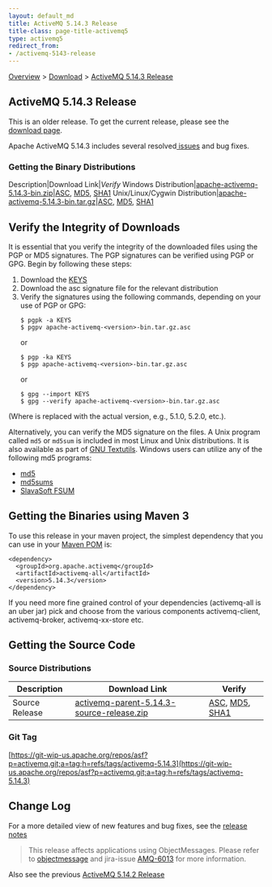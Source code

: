 ```yaml
---
layout: default_md
title: ActiveMQ 5.14.3 Release 
title-class: page-title-activemq5
type: activemq5
redirect_from:
- /activemq-5143-release
---
```


[Overview](overview) > [Download](download) > [ActiveMQ 5.14.3 Release](activemq-5143-release)

ActiveMQ 5.14.3 Release
-----------------------

<div class="alert alert-warning">
  This is an older release. To get the current release, please see the <a href="{{site.baseurl}}/components/classic/download" class="alert-link">download page</a>.
</div>

Apache ActiveMQ 5.14.3 includes several resolved[ issues](https://issues.apache.org/jira/secure/ReleaseNote.jspa?projectId=12311210&version=12338822) and bug fixes.

### Getting the Binary Distributions

Description|Download Link|_Verify_
Windows Distribution|[apache-activemq-5.14.3-bin.zip](https://archive.apache.org/dist/activemq/5.14.3/apache-activemq-5.14.3-bin.zip)|[ASC](https://archive.apache.org/dist/activemq/5.14.3/apache-activemq-5.14.3-bin.zip.asc), [MD5](https://archive.apache.org/dist/activemq/5.14.3/apache-activemq-5.14.3-bin.zip.md5), [SHA1](https://archive.apache.org/dist/activemq/5.14.3/apache-activemq-5.14.3-bin.zip.sha1)
Unix/Linux/Cygwin Distribution|[apache-activemq-5.14.3-bin.tar.gz](https://archive.apache.org/dist/activemq/5.14.3/apache-activemq-5.14.3-bin.tar.gz)|[ASC](https://archive.apache.org/dist/activemq/5.14.3/apache-activemq-5.14.3-bin.tar.gz.asc), [MD5](https://archive.apache.org/dist/activemq/5.14.3/apache-activemq-5.14.3-bin.tar.gz.md5), [SHA1](https://archive.apache.org/dist/activemq/5.14.3/apache-activemq-5.14.3-bin.tar.gz.sha1)

Verify the Integrity of Downloads
---------------------------------

It is essential that you verify the integrity of the downloaded files using the PGP or MD5 signatures. The PGP signatures can be verified using PGP or GPG. Begin by following these steps:

1.  Download the [KEYS](http://www.apache.org/dist/activemq/KEYS)
2.  Download the asc signature file for the relevant distribution
3.  Verify the signatures using the following commands, depending on your use of PGP or GPG:
    ```
    $ pgpk -a KEYS
    $ pgpv apache-activemq-<version>-bin.tar.gz.asc
    ```
    or
    ```
    $ pgp -ka KEYS
    $ pgp apache-activemq-<version>-bin.tar.gz.asc
    ```
    or
    ```
    $ gpg --import KEYS
    $ gpg --verify apache-activemq-<version>-bin.tar.gz.asc
    ```

(Where <version> is replaced with the actual version, e.g., 5.1.0, 5.2.0, etc.).

Alternatively, you can verify the MD5 signature on the files. A Unix program called `md5` or `md5sum` is included in most Linux and Unix distributions. It is also available as part of [GNU Textutils](http://www.gnu.org/software/textutils/textutils.html). Windows users can utilize any of the following md5 programs:

*   [md5](http://www.fourmilab.ch/md5/)
*   [md5sums](http://www.pc-tools.net/win32/md5sums/)
*   [SlavaSoft FSUM](http://www.slavasoft.com/fsum/)

Getting the Binaries using Maven 3
----------------------------------

To use this release in your maven project, the simplest dependency that you can use in your [Maven POM](http://maven.apache.org/guides/introduction/introduction-to-the-pom.html) is:
```
<dependency>
  <groupId>org.apache.activemq</groupId>
  <artifactId>activemq-all</artifactId>
  <version>5.14.3</version>
</dependency>
```
If you need more fine grained control of your dependencies (activemq-all is an uber jar) pick and choose from the various components activemq-client, activemq-broker, activemq-xx-store etc.

Getting the Source Code
-----------------------

### Source Distributions

Description|Download Link|Verify
---|---|---
Source Release|[activemq-parent-5.14.3-source-release.zip](https://archive.apache.org/dist/activemq/5.14.3/activemq-parent-5.14.3-source-release.zip)|[ASC](https://archive.apache.org/dist/activemq/5.14.3/activemq-parent-5.14.3-source-release.zip.asc), [MD5](https://archive.apache.org/dist/activemq/5.14.3/activemq-parent-5.14.3-source-release.zip.md5), [SHA1](https://archive.apache.org/dist/activemq/5.14.3/activemq-parent-5.14.3-source-release.zip.sha1)

### Git Tag

[https://git-wip-us.apache.org/repos/asf?p=activemq.git;a=tag;h=refs/tags/activemq-5.14.3](https://git-wip-us.apache.org/repos/asf?p=activemq.git;a=tag;h=refs/tags/activemq-5.14.3)

Change Log
----------

For a more detailed view of new features and bug fixes, see the [release notes](https://issues.apache.org/jira/secure/ReleaseNote.jspa?projectId=12311210&version=12338822)

> This release affects applications using ObjectMessages. Please refer to [objectmessage](objectmessage) and jira-issue [AMQ-6013](https://issues.apache.org/jira/browse/AMQ-6013) for more information.

Also see the previous [ActiveMQ 5.14.2 Release](activemq-5142-release)

